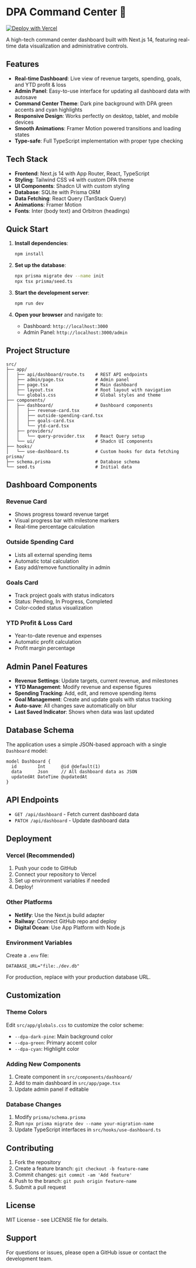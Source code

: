 # DPA Command Center 🚀

[![Deploy with Vercel](https://vercel.com/button)](https://vercel.com/new/clone?repository-url=https://github.com/dallyp22/DPA_Dash)

A high-tech command center dashboard built with Next.js 14, featuring real-time data visualization and administrative controls.

## Features

- **Real-time Dashboard**: Live view of revenue targets, spending, goals, and YTD profit & loss
- **Admin Panel**: Easy-to-use interface for updating all dashboard data with autosave
- **Command Center Theme**: Dark pine background with DPA green accents and cyan highlights
- **Responsive Design**: Works perfectly on desktop, tablet, and mobile devices
- **Smooth Animations**: Framer Motion powered transitions and loading states
- **Type-safe**: Full TypeScript implementation with proper type checking

## Tech Stack

- **Frontend**: Next.js 14 with App Router, React, TypeScript
- **Styling**: Tailwind CSS v4 with custom DPA theme
- **UI Components**: Shadcn UI with custom styling
- **Database**: SQLite with Prisma ORM
- **Data Fetching**: React Query (TanStack Query)
- **Animations**: Framer Motion
- **Fonts**: Inter (body text) and Orbitron (headings)

## Quick Start

1. **Install dependencies**:
   ```bash
   npm install
   ```

2. **Set up the database**:
   ```bash
   npx prisma migrate dev --name init
   npx tsx prisma/seed.ts
   ```

3. **Start the development server**:
   ```bash
   npm run dev
   ```

4. **Open your browser** and navigate to:
   - Dashboard: `http://localhost:3000`
   - Admin Panel: `http://localhost:3000/admin`

## Project Structure

```
src/
├── app/
│   ├── api/dashboard/route.ts    # REST API endpoints
│   ├── admin/page.tsx            # Admin panel
│   ├── page.tsx                  # Main dashboard
│   ├── layout.tsx                # Root layout with navigation
│   └── globals.css               # Global styles and theme
├── components/
│   ├── dashboard/                # Dashboard components
│   │   ├── revenue-card.tsx
│   │   ├── outside-spending-card.tsx
│   │   ├── goals-card.tsx
│   │   └── ytd-card.tsx
│   ├── providers/
│   │   └── query-provider.tsx    # React Query setup
│   └── ui/                       # Shadcn UI components
├── hooks/
│   └── use-dashboard.ts          # Custom hooks for data fetching
prisma/
├── schema.prisma                 # Database schema
└── seed.ts                       # Initial data
```

## Dashboard Components

### Revenue Card
- Shows progress toward revenue target
- Visual progress bar with milestone markers
- Real-time percentage calculation

### Outside Spending Card
- Lists all external spending items
- Automatic total calculation
- Easy add/remove functionality in admin

### Goals Card
- Track project goals with status indicators
- Status: Pending, In Progress, Completed
- Color-coded status visualization

### YTD Profit & Loss Card
- Year-to-date revenue and expenses
- Automatic profit calculation
- Profit margin percentage

## Admin Panel Features

- **Revenue Settings**: Update targets, current revenue, and milestones
- **YTD Management**: Modify revenue and expense figures
- **Spending Tracking**: Add, edit, and remove spending items
- **Goal Management**: Create and update goals with status tracking
- **Auto-save**: All changes save automatically on blur
- **Last Saved Indicator**: Shows when data was last updated

## Database Schema

The application uses a simple JSON-based approach with a single `Dashboard` model:

```prisma
model Dashboard {
  id        Int      @id @default(1)
  data      Json     // All dashboard data as JSON
  updatedAt DateTime @updatedAt
}
```

## API Endpoints

- `GET /api/dashboard` - Fetch current dashboard data
- `PATCH /api/dashboard` - Update dashboard data

## Deployment

### Vercel (Recommended)
1. Push your code to GitHub
2. Connect your repository to Vercel
3. Set up environment variables if needed
4. Deploy!

### Other Platforms
- **Netlify**: Use the Next.js build adapter
- **Railway**: Connect GitHub repo and deploy
- **Digital Ocean**: Use App Platform with Node.js

### Environment Variables

Create a `.env` file:
```env
DATABASE_URL="file:./dev.db"
```

For production, replace with your production database URL.

## Customization

### Theme Colors
Edit `src/app/globals.css` to customize the color scheme:
- `--dpa-dark-pine`: Main background color
- `--dpa-green`: Primary accent color
- `--dpa-cyan`: Highlight color

### Adding New Components
1. Create component in `src/components/dashboard/`
2. Add to main dashboard in `src/app/page.tsx`
3. Update admin panel if editable

### Database Changes
1. Modify `prisma/schema.prisma`
2. Run `npx prisma migrate dev --name your-migration-name`
3. Update TypeScript interfaces in `src/hooks/use-dashboard.ts`

## Contributing

1. Fork the repository
2. Create a feature branch: `git checkout -b feature-name`
3. Commit changes: `git commit -am 'Add feature'`
4. Push to the branch: `git push origin feature-name`
5. Submit a pull request

## License

MIT License - see LICENSE file for details.

## Support

For questions or issues, please open a GitHub issue or contact the development team.
